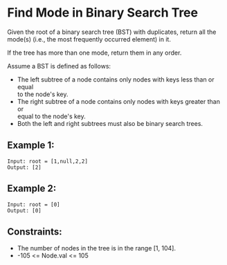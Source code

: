 # Find Mode in Binary Search Tree

Given the root of a binary search tree (BST) with duplicates, return all the  
mode(s) (i.e., the most frequently occurred element) in it.

If the tree has more than one mode, return them in any order.

Assume a BST is defined as follows:

* The left subtree of a node contains only nodes with keys less than or equal  
to the node's key.
* The right subtree of a node contains only nodes with keys greater than or  
equal to the node's key.
* Both the left and right subtrees must also be binary search trees.

 

## Example 1:

    Input: root = [1,null,2,2]
    Output: [2]

## Example 2:

    Input: root = [0]
    Output: [0]

 

## Constraints:

* The number of nodes in the tree is in the range [1, 104].
* -105 <= Node.val <= 105

 
